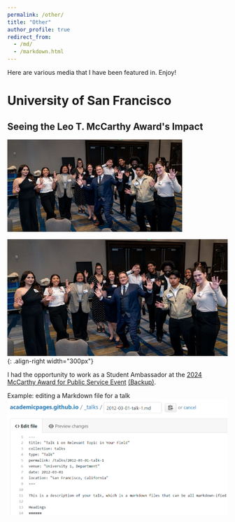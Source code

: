 ```yaml
---
permalink: /other/
title: "Other"
author_profile: true
redirect_from: 
  - /md/
  - /markdown.html
---
```


Here are various media that I have been featured in. Enjoy!

# University of San Francisco

## Seeing the Leo T. McCarthy Award's Impact

<img src="/images/mcCarthyAward.jpg" alt="Group Photo 1" width="400" />

![Group Photo](../images/mcCarthyAward.JPG){: .align-right width="300px"}

I had the opportunity to work as a Student Ambassador at the [2024 McCarthy Award for Public Service Event](https://usfblogs.usfca.edu/mccarthy/2025/02/14/seeing-the-leo-t-mccarthy-awards-impact/) [(Backup)](/files/mcCarthyAward.html).


Example: editing a Markdown file for a talk
![Editing a Markdown file for a talk](/images/editing-talk.png)
